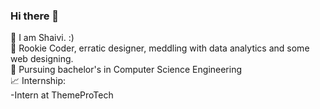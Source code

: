 ### Hi there 👋

:wave: I am Shaivi. :) <br />
👀 Rookie Coder, erratic designer, meddling with data analytics and some web designing.  <br />
🌱 Pursuing bachelor's in Computer Science Engineering <br/>
:chart_with_upwards_trend: Internship: <br/>
-Intern at ThemeProTech
